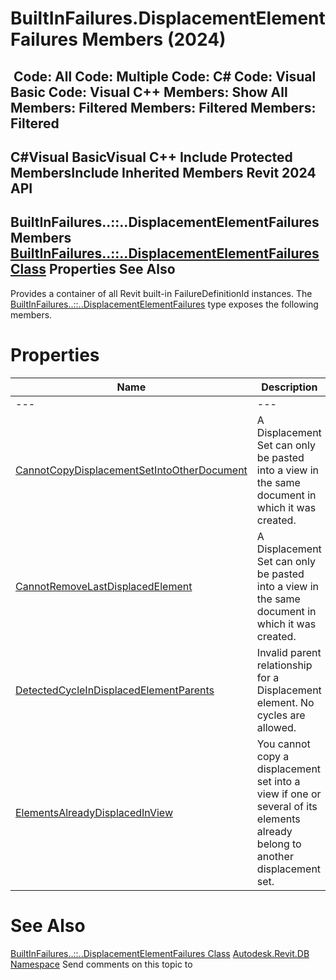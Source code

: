 # BuiltInFailures.DisplacementElementFailures Members (2024)

﻿
 Code: All Code: Multiple Code: C# Code: Visual Basic Code: Visual C++  Members: Show All Members: Filtered Members: Filtered Members: Filtered   
---  
C#Visual BasicVisual C++
Include Protected MembersInclude Inherited Members
Revit 2024 API  
---  
BuiltInFailures..::..DisplacementElementFailures Members  
[BuiltInFailures..::..DisplacementElementFailures Class](10e96831-1cc3-5fdc-48b2-44223537ef7c.md "BuiltInFailures.DisplacementElementFailures Class") Properties See Also  
---  
Provides a container of all Revit built-in FailureDefinitionId instances.
The [BuiltInFailures..::..DisplacementElementFailures](10e96831-1cc3-5fdc-48b2-44223537ef7c.md "BuiltInFailures.DisplacementElementFailures Class") type exposes the following members.
# Properties
| Name | Description |
| --- | --- |
| --- | --- | --- |
| [CannotCopyDisplacementSetIntoOtherDocument](a2601358-81f1-4bca-35fe-03c85f1a3276.md "CannotCopyDisplacementSetIntoOtherDocument Property") | A Displacement Set can only be pasted into a view in the same document in which it was created. |
| [CannotRemoveLastDisplacedElement](d78b3658-07b1-98ed-1687-dfb3c28291a3.md "CannotRemoveLastDisplacedElement Property") | A Displacement Set can only be pasted into a view in the same document in which it was created. |
| [DetectedCycleInDisplacedElementParents](59bdb211-a830-6391-dd7b-e34800181978.md "DetectedCycleInDisplacedElementParents Property") | Invalid parent relationship for a Displacement element. No cycles are allowed. |
| [ElementsAlreadyDisplacedInView](fba57dd8-45b1-f649-0c49-b553fb3b9e13.md "ElementsAlreadyDisplacedInView Property") | You cannot copy a displacement set into a view if one or several of its elements already belong to another displacement set. |

# See Also
[BuiltInFailures..::..DisplacementElementFailures Class](10e96831-1cc3-5fdc-48b2-44223537ef7c.md "BuiltInFailures.DisplacementElementFailures Class")
[Autodesk.Revit.DB Namespace](87546ba7-461b-c646-cbb1-2cb8f5bff8b2.md "Autodesk.Revit.DB Namespace")
Send comments on this topic to 